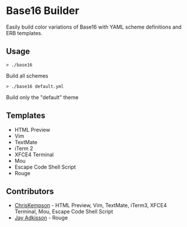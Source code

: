 # Base16 Builder
Easily build color variations of Base16 with YAML scheme definitions and ERB templates. 

## Usage
    > ./base16
Build all schemes

    > ./base16 default.yml
Build only the "default" theme

## Templates
* HTML Preview
* Vim
* TextMate
* iTerm 2
* XFCE4 Terminal 
* Mou
* Escape Code Shell Script
* Rouge

## Contributors
* [ChrisKempson](https://github.com/chriskempson) - HTML Preview, Vim, TextMate, iTerm3, XFCE4 Terminal, Mou, Escape Code Shell Script
* [Jay Adkisson](https://github.com/jayferd) - Rouge